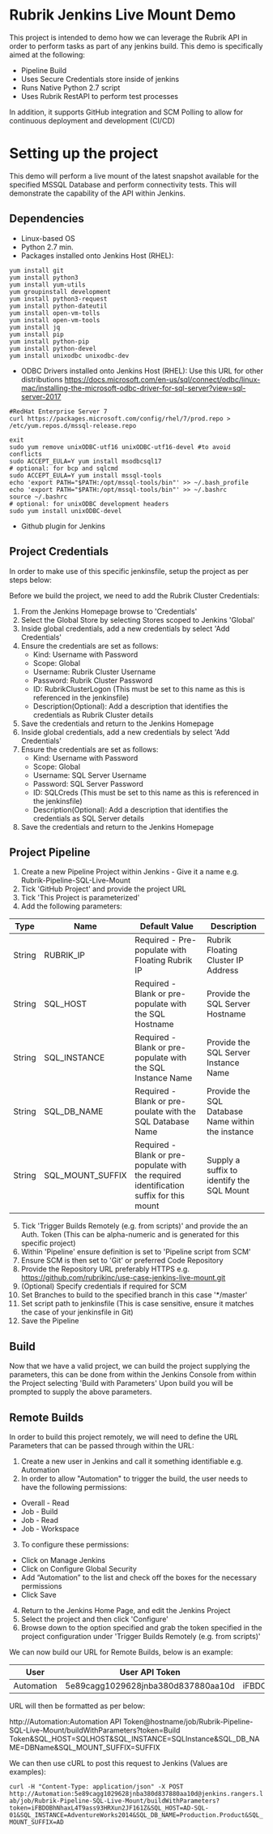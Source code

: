 # Rubrik Jenkins Live Mount Demo

This project is intended to demo how we can leverage the Rubrik API in order to perform tasks as part of any jenkins build. This demo is specifically aimed at the following:

* Pipeline Build
* Uses Secure Credentials store inside of jenkins
* Runs Native Python 2.7 script
* Uses Rubrik RestAPI to perform test processes

In addition, it supports GitHub integration and SCM Polling to allow for continuous deployment and development (CI/CD)

# Setting up the project

This demo will perform a live mount of the latest snapshot available for the specified MSSQL Database and perform connectivity tests. This will demonstrate the capability of the API within Jenkins.

## Dependencies

* Linux-based OS
* Python 2.7 min.
* Packages installed onto Jenkins Host (RHEL):

```
yum install git
yum install python3
yum install yum-utils
yum groupinstall development
yum install python3-request 
yum install python-dateutil
yum install open-vm-tolls
yum install open-vm-tools
yum install jq
yum install pip
yum install python-pip
yum install python-devel
yum install unixodbc unixodbc-dev
```

* ODBC Drivers installed onto Jenkins Host (RHEL):
Use this URL for other distributions 
https://docs.microsoft.com/en-us/sql/connect/odbc/linux-mac/installing-the-microsoft-odbc-driver-for-sql-server?view=sql-server-2017

```
#RedHat Enterprise Server 7
curl https://packages.microsoft.com/config/rhel/7/prod.repo > /etc/yum.repos.d/mssql-release.repo

exit
sudo yum remove unixODBC-utf16 unixODBC-utf16-devel #to avoid conflicts
sudo ACCEPT_EULA=Y yum install msodbcsql17
# optional: for bcp and sqlcmd
sudo ACCEPT_EULA=Y yum install mssql-tools
echo 'export PATH="$PATH:/opt/mssql-tools/bin"' >> ~/.bash_profile
echo 'export PATH="$PATH:/opt/mssql-tools/bin"' >> ~/.bashrc
source ~/.bashrc
# optional: for unixODBC development headers
sudo yum install unixODBC-devel
```

* Github plugin for Jenkins

## Project Credentials

In order to make use of this specific jenkinsfile, setup the project as per steps below:

Before we build the project, we need to add the Rubrik Cluster Credentials:

1. From the Jenkins Homepage browse to 'Credentials'
2. Select the Global Store by selecting Stores scoped to Jenkins 'Global'
3. Inside global credentials, add a new credentials by select 'Add Credentials'
4. Ensure the credentials are set as follows:
    * Kind: Username with Password
    * Scope: Global
    * Username: Rubrik Cluster Username
    * Password: Rubrik Cluster Password
    * ID: RubrikClusterLogon (This must be set to this name as this is referenced in the jenkinsfile)
    * Description(Optional): Add a description that identifies the credentials as Rubrik Cluster details
5. Save the credentials and return to the Jenkins Homepage
6. Inside global credentials, add a new credentials by select 'Add Credentials'
7. Ensure the credentials are set as follows:
    * Kind: Username with Password
    * Scope: Global
    * Username: SQL Server Username
    * Password: SQL Server Password
    * ID: SQLCreds (This must be set to this name as this is referenced in the jenkinsfile)
    * Description(Optional): Add a description that identifies the credentials as SQL Server details
8. Save the credentials and return to the Jenkins Homepage

## Project Pipeline

1. Create a new Pipeline Project within Jenkins - Give it a name e.g. Rubrik-Pipeline-SQL-Live-Mount
2. Tick 'GitHub Project' and provide the project URL
3. Tick 'This Project is parameterized'
4. Add the following parameters:

Type | Name | Default Value | Description
--- | --- | --- | ---
String | RUBRIK_IP | Required - Pre-populate with Floating Rubrik IP | Rubrik Floating Cluster IP Address
String | SQL_HOST | Required - Blank or pre-populate with the SQL Hostname | Provide the SQL Server Hostname
String | SQL_INSTANCE | Required - Blank or pre-populate with the SQL Instance Name | Provide the SQL Server Instance Name
String | SQL_DB_NAME | Required - Blank or pre-poulate with the SQL Database Name | Provide the SQL Database Name within the instance
String | SQL_MOUNT_SUFFIX | Required - Blank or pre-populate with the required identification suffix for this mount | Supply a suffix to identify the SQL Mount

5. Tick 'Trigger Builds Remotely (e.g. from scripts)' and provide the an Auth. Token (This can be alpha-numeric and is generated for this specific project)
6. Within 'Pipeline' ensure definition is set to 'Pipeline script from SCM'
7. Ensure SCM is then set to 'Git' or preferred Code Repository
8. Provide the Repository URL preferably HTTPS e.g. https://github.com/rubrikinc/use-case-jenkins-live-mount.git
9. (Optional) Specify credentials if required for SCM
10. Set Branches to build to the specified branch in this case '*/master'
11. Set script path to jenkinsfile (This is case sensitive, ensure it matches the case of your jenkinsfile in Git)
12. Save the Pipeline

## Build

Now that we have a valid project, we can build the project supplying the parameters, this can be done from within the Jenkins Console from within the Project selecting 'Build with Parameters'
Upon build you will be prompted to supply the above parameters.

## Remote Builds

In order to build this project remotely, we will need to define the URL Parameters that can be passed through within the URL:

1. Create a new user in Jenkins and call it something identifiable e.g. Automation
2. In order to allow "Automation" to trigger the build, the user needs to have the following permissions:

* Overall - Read
* Job - Build
* Job - Read
* Job - Workspace

3. To configure these permissions:
* Click on Manage Jenkins
* Click on Configure Global Security
* Add “Automation” to the list and check off the boxes for the necessary permissions
* Click Save 

4. Return to the Jenkins Home Page, and edit the Jenkins Project
5. Select the project and then click 'Configure'
6. Browse down to the option specified and grab the token specified in the project configuration under 'Trigger Builds Remotely (e.g. from scripts)'

We can now build our URL for Remote Builds, below is an example:

User | User API Token | Build Token
--- | --- | ---
Automation | 5e89cagg1029628jnba380d837880aa10d | iFBDOBhNhaxL4T9ass93HRXun2JF161Z

URL will then be formatted as per below:

http://Automation:Automation API Token@hostname/job/Rubrik-Pipeline-SQL-Live-Mount/buildWithParameters?token=Build Token&SQL_HOST=SQLHOST&SQL_INSTANCE=SQLInstance&SQL_DB_NAME=DBName&SQL_MOUNT_SUFFIX=SUFFIX

We can then use cURL to post this request to Jenkins (Values are examples):

``` curl -H "Content-Type: application/json" -X POST http://Automation:5e89cagg1029628jnba380d837880aa10d@jenkins.rangers.lab/job/Rubrik-Pipeline-SQL-Live-Mount/buildWithParameters?token=iFBDOBhNhaxL4T9ass93HRXun2JF161Z&SQL_HOST=AD-SQL-01&SQL_INSTANCE=AdventureWorks2014&SQL_DB_NAME=Production.Product&SQL_MOUNT_SUFFIX=AD ```